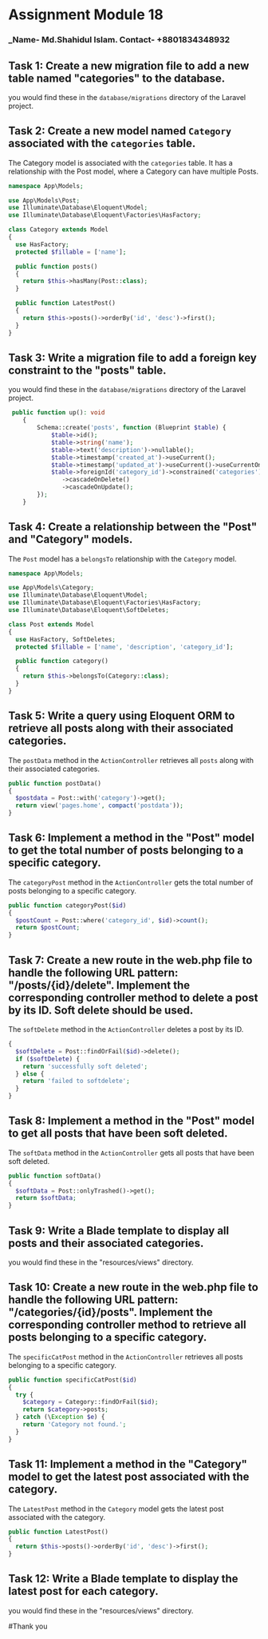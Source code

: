 # Assignment Module 18

### _Name- Md.Shahidul Islam. Contact- +8801834348932

## Task 1: Create a new migration file to add a new table named "categories" to the database.

you would find these in the `database/migrations` directory of the Laravel project.

## Task 2: Create a new model named `Category` associated with the `categories` table.

The Category model is associated with the `categories` table. It has a relationship with the Post model, where a Category can have multiple Posts.

```PHP
namespace App\Models;

use App\Models\Post;
use Illuminate\Database\Eloquent\Model;
use Illuminate\Database\Eloquent\Factories\HasFactory;

class Category extends Model
{
  use HasFactory;
  protected $fillable = ['name'];

  public function posts()
  {
    return $this->hasMany(Post::class);
  }

  public function LatestPost()
  {
    return $this->posts()->orderBy('id', 'desc')->first();
  }
}

```

## Task 3: Write a migration file to add a foreign key constraint to the "posts" table.

you would find these in the `database/migrations` directory of the Laravel project.

```PHP
 public function up(): void
    {
        Schema::create('posts', function (Blueprint $table) {
            $table->id();
            $table->string('name');
            $table->text('description')->nullable();
            $table->timestamp('created_at')->useCurrent();
            $table->timestamp('updated_at')->useCurrent()->useCurrentOnUpdate();
            $table->foreignId('category_id')->constrained('categories')
               ->cascadeOnDelete()
               ->cascadeOnUpdate();
        });
    }

```

## Task 4: Create a relationship between the "Post" and "Category" models.

The `Post` model has a `belongsTo` relationship with the `Category` model.

```PHP
namespace App\Models;

use App\Models\Category;
use Illuminate\Database\Eloquent\Model;
use Illuminate\Database\Eloquent\Factories\HasFactory;
use Illuminate\Database\Eloquent\SoftDeletes;

class Post extends Model
{
  use HasFactory, SoftDeletes;
  protected $fillable = ['name', 'description', 'category_id'];

  public function category()
  {
    return $this->belongsTo(Category::class);
  }
}
```

## Task 5: Write a query using Eloquent ORM to retrieve all posts along with their associated categories.

The `postData` method in the `ActionController` retrieves all `posts` along with their associated categories.

```PHP
public function postData()
{
  $postdata = Post::with('category')->get();
  return view('pages.home', compact('postdata'));
}
```

## Task 6: Implement a method in the "Post" model to get the total number of posts belonging to a specific category.

The `categoryPost` method in the `ActionController` gets the total number of posts belonging to a specific category.

```PHP
public function categoryPost($id)
{
  $postCount = Post::where('category_id', $id)->count();
  return $postCount;
}
```

## Task 7: Create a new route in the web.php file to handle the following URL pattern: "/posts/{id}/delete". Implement the corresponding controller method to delete a post by its ID. Soft delete should be used.

The `softDelete` method in the `ActionController` deletes a post by its ID.

```PHP public function softDelete($id)
{
  $softDelete = Post::findOrFail($id)->delete();
  if ($softDelete) {
    return 'successfully soft deleted';
  } else {
    return 'failed to softdelete';
  }
}
```

## Task 8: Implement a method in the "Post" model to get all posts that have been soft deleted.

The `softData` method in the `ActionController` gets all posts that have been soft deleted.

```PHP
public function softData()
{
  $softData = Post::onlyTrashed()->get();
  return $softData;
}
```

## Task 9: Write a Blade template to display all posts and their associated categories.

you would find these in the "resources/views" directory.

## Task 10: Create a new route in the web.php file to handle the following URL pattern: "/categories/{id}/posts". Implement the corresponding controller method to retrieve all posts belonging to a specific category.

The `specificCatPost` method in the `ActionController` retrieves all posts belonging to a specific category.

```PHP
public function specificCatPost($id)
{
  try {
    $category = Category::findOrFail($id);
    return $category->posts;
  } catch (\Exception $e) {
    return 'Category not found.';
  }
}
```

## Task 11: Implement a method in the "Category" model to get the latest post associated with the category.

The `LatestPost` method in the `Category` model gets the latest post associated with the category.

```PHP
public function LatestPost()
{
  return $this->posts()->orderBy('id', 'desc')->first();
}
```

## Task 12: Write a Blade template to display the latest post for each category.

you would find these in the "resources/views" directory.

#Thank you

